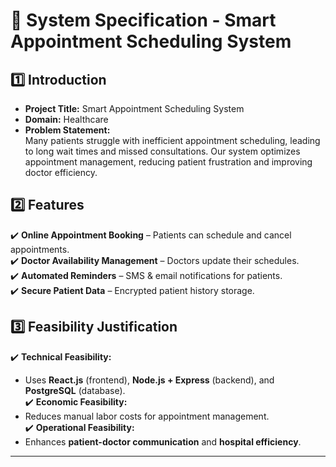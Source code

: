 # 📜 System Specification - Smart Appointment Scheduling System  

## 1️⃣ Introduction  
- **Project Title:** Smart Appointment Scheduling System  
- **Domain:** Healthcare  
- **Problem Statement:**  
  Many patients struggle with inefficient appointment scheduling, leading to long wait times and missed consultations. Our system optimizes appointment management, reducing patient frustration and improving doctor efficiency.

## 2️⃣ Features  
✔️ **Online Appointment Booking** – Patients can schedule and cancel appointments.  
✔️ **Doctor Availability Management** – Doctors update their schedules.  
✔️ **Automated Reminders** – SMS & email notifications for patients.  
✔️ **Secure Patient Data** – Encrypted patient history storage.  

## 3️⃣ Feasibility Justification  
✔️ **Technical Feasibility:**  
   - Uses **React.js** (frontend), **Node.js + Express** (backend), and **PostgreSQL** (database).  
✔️ **Economic Feasibility:**  
   - Reduces manual labor costs for appointment management.  
✔️ **Operational Feasibility:**  
   - Enhances **patient-doctor communication** and **hospital efficiency**.  

---


